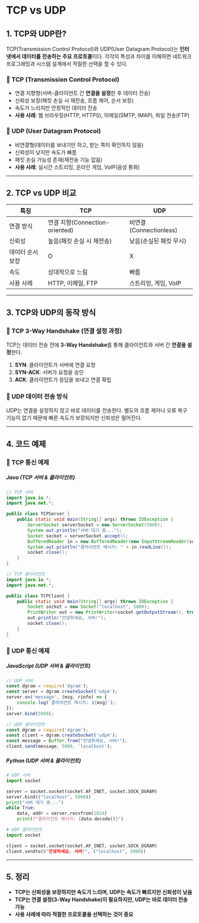 # TCP vs UDP

## 1. TCP와 UDP란?
TCP(Transmission Control Protocol)와 UDP(User Datagram Protocol)는 **인터넷에서 데이터를 전송하는 주요 프로토콜**이다. 각각의 특성과 차이를 이해하면 네트워크 프로그래밍과 시스템 설계에서 적절한 선택을 할 수 있다.

### 🔹 TCP (Transmission Control Protocol)
- 연결 지향형(서버-클라이언트 간 **연결을 설정**한 후 데이터 전송)
- 신뢰성 보장(패킷 손실 시 재전송, 흐름 제어, 순서 보장)
- 속도가 느리지만 안정적인 데이터 전송
- **사용 사례**: 웹 브라우징(HTTP, HTTPS), 이메일(SMTP, IMAP), 파일 전송(FTP)

### 🔹 UDP (User Datagram Protocol)
- 비연결형(데이터를 보내기만 하고, 받는 쪽이 확인하지 않음)
- 신뢰성이 낮지만 속도가 빠름
- 패킷 손실 가능성 존재(재전송 기능 없음)
- **사용 사례**: 실시간 스트리밍, 온라인 게임, VoIP(음성 통화)

---

## 2. TCP vs UDP 비교
| 특징 | TCP | UDP |
|------|-----|-----|
| 연결 방식 | 연결 지향(Connection-oriented) | 비연결(Connectionless) |
| 신뢰성 | 높음(패킷 손실 시 재전송) | 낮음(손실된 패킷 무시) |
| 데이터 순서 보장 | O | X |
| 속도 | 상대적으로 느림 | 빠름 |
| 사용 사례 | HTTP, 이메일, FTP | 스트리밍, 게임, VoIP |

---

## 3. TCP와 UDP의 동작 방식
### 🔹 TCP 3-Way Handshake (연결 설정 과정)
TCP는 데이터 전송 전에 **3-Way Handshake**를 통해 클라이언트와 서버 간 **연결을 설정**한다.
1. **SYN**: 클라이언트가 서버에 연결 요청
2. **SYN-ACK**: 서버가 요청을 승인
3. **ACK**: 클라이언트가 응답을 보내고 연결 확립

### 🔹 UDP 데이터 전송 방식
UDP는 연결을 설정하지 않고 바로 데이터를 전송한다. 별도의 흐름 제어나 오류 복구 기능이 없기 때문에 빠른 속도가 보장되지만 신뢰성은 떨어진다.

---

## 4. 코드 예제
### 🔹 TCP 통신 예제
##### Java (TCP 서버 & 클라이언트)
```java
// TCP 서버
import java.io.*;
import java.net.*;

public class TCPServer {
    public static void main(String[] args) throws IOException {
        ServerSocket serverSocket = new ServerSocket(5000);
        System.out.println("서버 대기 중...");
        Socket socket = serverSocket.accept();
        BufferedReader in = new BufferedReader(new InputStreamReader(socket.getInputStream()));
        System.out.println("클라이언트 메시지: " + in.readLine());
        socket.close();
    }
}
```

```java
// TCP 클라이언트
import java.io.*;
import java.net.*;

public class TCPClient {
    public static void main(String[] args) throws IOException {
        Socket socket = new Socket("localhost", 5000);
        PrintWriter out = new PrintWriter(socket.getOutputStream(), true);
        out.println("안녕하세요, 서버!");
        socket.close();
    }
}
```

### 🔹 UDP 통신 예제
##### JavaScript (UDP 서버 & 클라이언트)
```javascript
// UDP 서버
const dgram = require('dgram');
const server = dgram.createSocket('udp4');
server.on('message', (msg, rinfo) => {
    console.log(`클라이언트 메시지: ${msg}`);
});
server.bind(5000);
```

```javascript
// UDP 클라이언트
const dgram = require('dgram');
const client = dgram.createSocket('udp4');
const message = Buffer.from("안녕하세요, 서버!");
client.send(message, 5000, 'localhost');
```

##### Python (UDP 서버 & 클라이언트)
```python
# UDP 서버
import socket

server = socket.socket(socket.AF_INET, socket.SOCK_DGRAM)
server.bind(("localhost", 5000))
print("서버 대기 중...")
while True:
    data, addr = server.recvfrom(1024)
    print(f"클라이언트 메시지: {data.decode()}")
```

```python
# UDP 클라이언트
import socket

client = socket.socket(socket.AF_INET, socket.SOCK_DGRAM)
client.sendto(b"안녕하세요, 서버!", ("localhost", 5000))
```

---

## 5. 정리
- **TCP는 신뢰성을 보장하지만 속도가 느리며, UDP는 속도가 빠르지만 신뢰성이 낮음**
- **TCP는 연결 설정(3-Way Handshake)이 필요하지만, UDP는 바로 데이터 전송 가능**
- **사용 사례에 따라 적절한 프로토콜을 선택하는 것이 중요**

